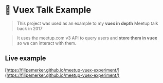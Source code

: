 # 👤 Vuex Talk Example

> This project was used as an example to my **vuex in depth** Meetup talk back in 2017

> It uses the meetup.com v3 API to query users and **store them in vuex** so we can interact with them.

## Live example
[https://filipemerker.github.io/meetup-vuex-experiment/](https://filipemerker.github.io/meetup-vuex-experiment/)
